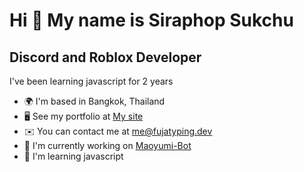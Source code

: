 Hi 👋 My name is Siraphop Sukchu
================================

Discord and Roblox Developer
-----------------

I've been learning javascript for 2 years

* 🌍  I'm based in Bangkok, Thailand
* 🖥️  See my portfolio at [My site](https://fujatyping.dev)
* ✉️  You can contact me at [me@fujatyping.dev](mailto:me@fujatyping.dev)
* 🚀  I'm currently working on [Maoyumi-Bot](https://discord.com/api/oauth2/authorize?client_id=1060182470630330529&permissions=8&scope=bot%20applications.commands)
* 🧠  I'm learning javascript
